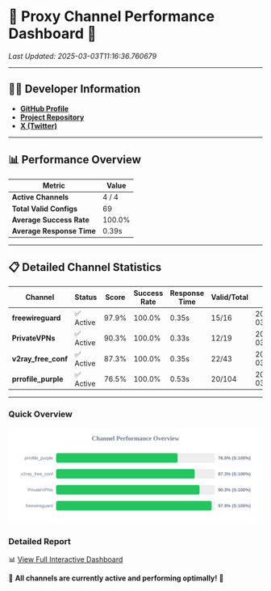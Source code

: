 # 🌟 Proxy Channel Performance Dashboard 🌟

_Last Updated: 2025-03-03T11:16:36.760679_

---

## 👩‍💻 Developer Information

- **[GitHub Profile](https://github.com/4n0nymou3)**  
- **[Project Repository](https://github.com/4n0nymou3/multi-proxy-config-fetcher)**  
- **[X (Twitter)](https://x.com/4n0nymou3)**  

---

## 📊 Performance Overview

| Metric                | Value       |
|-----------------------|-------------|
| **Active Channels**   | 4 / 4       |
| **Total Valid Configs** | 69          |
| **Average Success Rate** | 100.0%      |
| **Average Response Time** | 0.39s       |

---

## 📋 Detailed Channel Statistics

| Channel          | Status     | Score  | Success Rate | Response Time | Valid/Total | Last Success               |
|------------------|------------|--------|--------------|---------------|-------------|----------------------------|
| **freewireguard**  | ✅ Active  | 97.9%  | 100.0% | 0.35s         | 15/16       | 2025-03-03T11:16:36.758925 |
| **PrivateVPNs**  | ✅ Active  | 90.3%  | 100.0% | 0.33s         | 12/19       | 2025-03-03T11:16:36.384995 |
| **v2ray_free_conf**  | ✅ Active  | 87.3%  | 100.0% | 0.35s         | 22/43       | 2025-03-03T11:16:36.025964 |
| **prrofile_purple**  | ✅ Active  | 76.5%  | 100.0% | 0.53s         | 20/104       | 2025-03-03T11:16:35.617472 |

---

### Quick Overview
<div align="center">
  <a href="https://raw.githubusercontent.com/nullluser/NullRepo/refs/heads/main/assets/channel_stats_chart.svg">
    <img src="https://raw.githubusercontent.com/nullluser/NullRepo/refs/heads/main/assets/channel_stats_chart.svg" alt="Source Performance Statistics" width="800">
  </a>
</div>

### Detailed Report
📊 [View Full Interactive Dashboard](https://htmlpreview.github.io/?https://github.com/nullluser/NullRepo/blob/main/assets/performance_report.html)

🎉 **All channels are currently active and performing optimally!** 🎉
